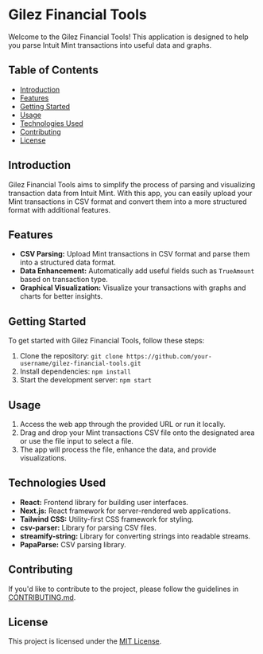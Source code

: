 # Gilez Financial Tools

Welcome to the Gilez Financial Tools! This application is designed to help you parse Intuit Mint transactions into useful data and graphs.

## Table of Contents

- [Introduction](#introduction)
- [Features](#features)
- [Getting Started](#getting-started)
- [Usage](#usage)
- [Technologies Used](#technologies-used)
- [Contributing](#contributing)
- [License](#license)

## Introduction

Gilez Financial Tools aims to simplify the process of parsing and visualizing transaction data from Intuit Mint. With this app, you can easily upload your Mint transactions in CSV format and convert them into a more structured format with additional features.

## Features

- **CSV Parsing:** Upload Mint transactions in CSV format and parse them into a structured data format.
- **Data Enhancement:** Automatically add useful fields such as `TrueAmount` based on transaction type.
- **Graphical Visualization:** Visualize your transactions with graphs and charts for better insights.

## Getting Started

To get started with Gilez Financial Tools, follow these steps:

1. Clone the repository: `git clone https://github.com/your-username/gilez-financial-tools.git`
2. Install dependencies: `npm install`
3. Start the development server: `npm start`

## Usage

1. Access the web app through the provided URL or run it locally.
2. Drag and drop your Mint transactions CSV file onto the designated area or use the file input to select a file.
3. The app will process the file, enhance the data, and provide visualizations.

## Technologies Used

- **React:** Frontend library for building user interfaces.
- **Next.js:** React framework for server-rendered web applications.
- **Tailwind CSS:** Utility-first CSS framework for styling.
- **csv-parser:** Library for parsing CSV files.
- **streamify-string:** Library for converting strings into readable streams.
- **PapaParse:** CSV parsing library.

## Contributing

If you'd like to contribute to the project, please follow the guidelines in [CONTRIBUTING.md](CONTRIBUTING.md).

## License

This project is licensed under the [MIT License](LICENSE).
